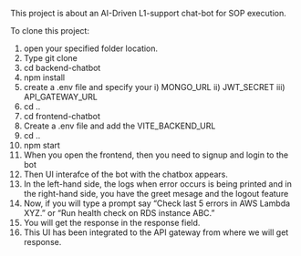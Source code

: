 This project is about an AI-Driven L1-support chat-bot for SOP execution.

To clone this project:
1) open your specified folder location.
2) Type git clone <URL>
3) cd backend-chatbot
4) npm install
5) create a .env file and specify your 
        i) MONGO_URL
        ii) JWT_SECRET
        iii) API_GATEWAY_URL
6) cd ..
7) cd frontend-chatbot
8) Create a .env file and add the VITE_BACKEND_URL
9) cd ..
10) npm start
11) When you open the frontend, then you need to signup and login to the bot
12) Then UI interafce of the bot with the chatbox appears.
13) In the left-hand side, the logs when error occurs is being printed and in the right-hand side, you have the greet mesage and the logout feature
14) Now, if you will type a prompt say “Check last 5 errors in AWS Lambda XYZ.” or  “Run health check on RDS instance ABC.” 
15) You will get the response in the response field.
16) This UI has been integrated to the API gateway from where we will get response.
